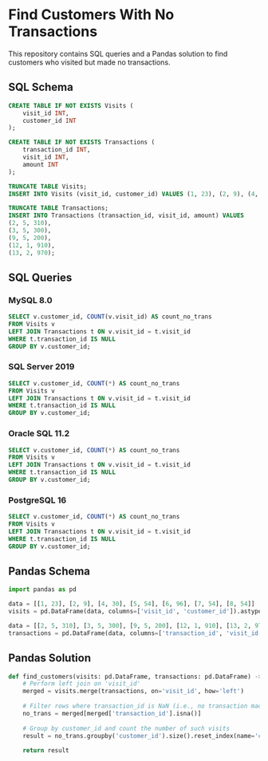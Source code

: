 # Find Customers With No Transactions

This repository contains SQL queries and a Pandas solution to find customers who visited but made no transactions.

## SQL Schema

```sql
CREATE TABLE IF NOT EXISTS Visits (
    visit_id INT,
    customer_id INT
);

CREATE TABLE IF NOT EXISTS Transactions (
    transaction_id INT,
    visit_id INT,
    amount INT
);

TRUNCATE TABLE Visits;
INSERT INTO Visits (visit_id, customer_id) VALUES (1, 23), (2, 9), (4, 30), (5, 54), (6, 96), (7, 54), (8, 54);

TRUNCATE TABLE Transactions;
INSERT INTO Transactions (transaction_id, visit_id, amount) VALUES
(2, 5, 310),
(3, 5, 300),
(9, 5, 200),
(12, 1, 910),
(13, 2, 970);
```

## SQL Queries

### MySQL 8.0

```sql
SELECT v.customer_id, COUNT(v.visit_id) AS count_no_trans 
FROM Visits v 
LEFT JOIN Transactions t ON v.visit_id = t.visit_id
WHERE t.transaction_id IS NULL
GROUP BY v.customer_id;
```

### SQL Server 2019

```sql
SELECT v.customer_id, COUNT(*) AS count_no_trans
FROM Visits v
LEFT JOIN Transactions t ON v.visit_id = t.visit_id
WHERE t.transaction_id IS NULL
GROUP BY v.customer_id;
```

### Oracle SQL 11.2

```sql
SELECT v.customer_id, COUNT(*) AS count_no_trans
FROM Visits v
LEFT JOIN Transactions t ON v.visit_id = t.visit_id
WHERE t.transaction_id IS NULL
GROUP BY v.customer_id;
```

### PostgreSQL 16

```sql
SELECT v.customer_id, COUNT(*) AS count_no_trans
FROM Visits v
LEFT JOIN Transactions t ON v.visit_id = t.visit_id
WHERE t.transaction_id IS NULL
GROUP BY v.customer_id;
```

## Pandas Schema

```python
import pandas as pd

data = [[1, 23], [2, 9], [4, 30], [5, 54], [6, 96], [7, 54], [8, 54]]
visits = pd.DataFrame(data, columns=['visit_id', 'customer_id']).astype({'visit_id':'Int64', 'customer_id':'Int64'})

data = [[2, 5, 310], [3, 5, 300], [9, 5, 200], [12, 1, 910], [13, 2, 970]]
transactions = pd.DataFrame(data, columns=['transaction_id', 'visit_id', 'amount']).astype({'transaction_id':'Int64', 'visit_id':'Int64', 'amount':'Int64'})
```

## Pandas Solution

```python
def find_customers(visits: pd.DataFrame, transactions: pd.DataFrame) -> pd.DataFrame:
    # Perform left join on 'visit_id'
    merged = visits.merge(transactions, on='visit_id', how='left')
    
    # Filter rows where transaction_id is NaN (i.e., no transaction made)
    no_trans = merged[merged['transaction_id'].isna()]
    
    # Group by customer_id and count the number of such visits
    result = no_trans.groupby('customer_id').size().reset_index(name='count_no_trans')
    
    return result
```
